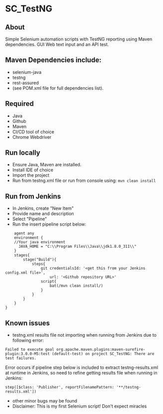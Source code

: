# SC_TestNG

## About
Simple Selenium automation scripts with TestNG reporting using Maven dependencies. GUI Web text input and an API test.

## Maven Dependencies include:
- selenium-java
- testng
- rest-assured
- (see POM.xml file for full dependencies list).

## Required
- Java
- Github
- Maven
- CI/CD tool of choice
- Chrome Webdriver

## Run locally
- Ensure Java, Maven are installed. 
- Install IDE of choice 
- Import the project
- Run from testng.xml file or run from console using:
```mvn clean install```

## Run from Jenkins
- In Jenkins, create "New Item"
- Provide name and description
- Select "Pipeline"
- Run the insert pipeline script below:
```pipeline{
    agent any
    environment {
    //Your java environment
      JAVA_HOME = "C:\\Program Files\\Java\\jdk1.8.0_311\\"
    }    
    stages{
        stage("Build"){
            steps{
                git credentialsId: '<get this from your Jenkins config.xml file>',
                    url: '<Github repository URL>'
                script{
                    bat(/mvn clean install/)
                }
            }
        }
    }
}
```

## Known issues
- testng.xml results file not importing when running from Jenkins due to following error:
```
Failed to execute goal org.apache.maven.plugins:maven-surefire-plugin:3.0.0-M5:test (default-test) on project SC_TestNG: There are test failures.
```

Error occurs if pipeline step below is included to extract testng-results.xml at runtime in Jenkins, so need to refine getting results file when running in Jenkins:
```
step([$class: 'Publisher', reportFilenamePattern: '**/testng-results.xml'])
```
- other minor bugs may be found
- Disclaimer: This is my first Selenium script! Don't expect miracles
